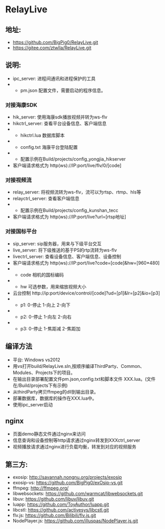 # RelayLive
## 地址: 
*  https://github.com/BigPig0/RelayLive.git
*  https://gitee.com/ztwlla/RelayLive.git

## 说明:
* ipc_server: 进程间通讯和进程保护的工具
* * pm.json 配置文件，需要启动的程序信息。

### 对接海康SDK
* hik_server: 使用海康sdk播放视频并转为ws-flv
* hikctrl_server: 查看平台设备信息、客户端信息
* * hikctrl.lua 数据库脚本
* * config.txt 海康平台登陆配置
* * 配置示例在Build/projects/config_yongjia_hikserver
* 客户端请求格式为 http(ws)://IP:port/live/flv/0/[code]

### 对接视频流
* relay_server: 将视频流转为ws-flv，流可以为rtsp、rtmp、hls等
* relayctrl_server: 查看客户端信息
* * 配置示例在Build/projects/config_kunshan_tecc
* 客户端请求格式为 http(ws)://IP:port/live?url=[rtsp地址]

### 对接国标平台
* sip_server: sip服务器，用来与下级平台交互
* live_server: 将下级推送的基于PS的rtp流转为ws-flv
* livectrl_server: 查看设备信息、客户端信息、设备控制
* 客户端请求格式为 http(ws)://IP:port/live?code=[code]&hw=[960*480] 
* * code 相机的国标编码
* * hw 可选参数，用来缩放视频大小
* 云台控制 http://ip:port/device/control/[code]?ud=[p1]&lr=[p2]&io=[p3]
* * p1: 0-停止 1-向上 2-向下
* * p2: 0-停止 1-向左 2-向右
* * p3: 0-停止 1-焦距减 2-焦距加



## 编译方法
* 平台: Windows vs2012
* 用vs打开build/RelayLive.sln,按顺序编译ThirdParty、Common、Modules、Projects下的项目。
* 在输出目录部署配置文件pm.json,config.txt和脚本文件 XXX.lua。(文件在/Build/projects下有示例)
* 从thirdParty拷贝ffmpeg的dll到输出目录。
* 部署数据库，数据库的操作在XXX.lua中。
* 使用ipc_server启动

## nginx
* 页面demo静态文件通过nginx来访问
* 信息查询和设备控制等http请求通过nginx转发到XXXctrl_server
* 视频播放请求通过nginx进行负载均衡，转发到对应的视频服务

## 第三方:
* exosip: http://savannah.nongnu.org/projects/exosip
* exosip-vs: https://github.com/BigPig0/exOsip-vs.git
* ffmpeg: http://ffmpeg.org/
* libwebsockets: https://github.com/warmcat/libwebsockets.git
* libuv: https://github.com/libuv/libuv.git
* luapp: https://github.com/ToyAuthor/luapp.git
* libcstl: https://github.com/activesys/libcstl.git
* flv.js: https://github.com/Bilibili/flv.js.git
* NodePlayer.js: https://github.com/illuspas/NodePlayer.js.git